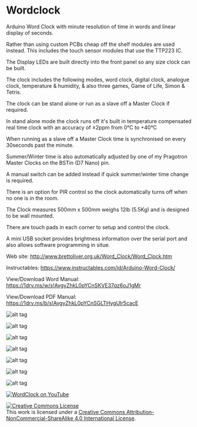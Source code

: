 Wordclock
=========
Arduino Word Clock with minute resolution of time in words and linear display of seconds.

Rather than using custom PCBs cheap off the shelf modules are used instead. This includes the touch sensor modules that use the TTP223 IC.

The Display LEDs are built directly into the front panel so any size clock can be built. 

The clock includes the following modes, word clock, digital clock, analogue clock, temperature & humidity, & also three games, Game of Life, Simon & Tetris.

The clock can be stand alone or run as a slave off a Master Clock if required.

In stand alone mode the clock runs off it's built in temperature compensated real time clock with an accuracy of ±2ppm from 0°C to +40°C

When running as a slave off a Master Clock time is synchronised on every 30seconds past the minute.

Summer/Winter time is also automatically adjusted by one of my Pragotron Master Clocks on the BSTin (D7 Nano) pin.

A manual switch can be added instead if quick summer/winter time change is required.

There is an option for PIR control so the clock automatically turns off when no one is in the room.

The Clock measures 500mm x 500mm weighs 12lb (5.5Kg) and is designed to be wall mounted.

There are touch pads in each corner to setup and control the clock.

A mini USB socket provides brightness information over the serial port and also allows software programming in situe.






Web site: http://www.brettoliver.org.uk/Word_Clock/Word_Clock.htm

Instructables: https://www.instructables.com/id/Arduino-Word-Clock/


View/Download Word Manual: https://1drv.ms/w/s!AvgyZhkL0pYCnSKVE37qz6oJ1gMr

View/Download PDF Manual: https://1drv.ms/b/s!AvgyZhkL0pYCnSGLTHygUIr5cacE

![alt tag](https://raw.githubusercontent.com/brettoliver/wordclock/master/faceplate/Brett11_print_ready.png)

![alt tag](https://raw.githubusercontent.com/brettoliver/wordclock/master/drawings/Word_clock_side_animation.gif)

![alt tag](https://raw.githubusercontent.com/brettoliver/wordclock/master/hardware/Schematic.png)

![alt tag](https://raw.githubusercontent.com/brettoliver/wordclock/master/hardware/Schmatic_mod01.jpg)

![alt tag](https://raw.githubusercontent.com/brettoliver/wordclock/master/hardware/Schmatic_mod02.jpg)

![alt tag](https://raw.githubusercontent.com/brettoliver/wordclock/master/hardware/Schmatic_mod03.jpg)

![alt tag](https://raw.githubusercontent.com/brettoliver/wordclock/master/hardware/Schmatic_mod04.jpg)

[![WordClock on YouTube](http://img.youtube.com/vi/nqQW0eoTaXs/0.jpg)](https://youtu.be/nqQW0eoTaXs)


<a rel="license" href="http://creativecommons.org/licenses/by-nc-sa/4.0/"><img alt="Creative Commons License" style="border-width:0" src="https://i.creativecommons.org/l/by-nc-sa/4.0/88x31.png" /></a><br />This work is licensed under a <a rel="license" href="http://creativecommons.org/licenses/by-nc-sa/4.0/">Creative Commons Attribution-NonCommercial-ShareAlike 4.0 International License</a>.
